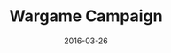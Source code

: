 ---
layout: default
title: Wargame Campaign
model-id: 4
date: 2016-03-26
img: wargame-campaign.png
alt: image-alt
description: <a href="https://github.com/JohnP42/wargame-campaign">Wargame Campaign</a> is an online table-top wargame campaign management system, where a user can create maps and armies to use and share with other users, as well as host online campaigns for their table-top games. This project took about 4 days to create, and was done using Ruby on Rails. This website is currently in beta form and is live on Heroku. It can be used <a href="http://wargamecampaign.herokuapp.com">here</a>.

---